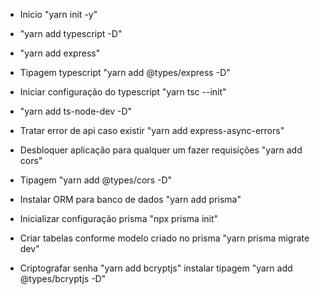 * Inicio "yarn init -y"
* "yarn add typescript -D"
* "yarn add express"

* Tipagem typescript "yarn add @types/express -D"
* Iniciar configuração do typescript "yarn tsc --init"
* "yarn add ts-node-dev -D"
* Tratar error de api caso existir "yarn add express-async-errors"
* Desbloquer aplicação para qualquer um fazer requisições "yarn add cors"
* Tipagem "yarn add @types/cors -D"
* Instalar ORM para banco de dados "yarn add prisma"
* Inicializar configuração prisma "npx prisma init"
* Criar tabelas conforme modelo criado no prisma "yarn prisma migrate dev"
* Criptografar senha "yarn add bcryptjs" instalar tipagem "yarn add @types/bcryptjs -D"
